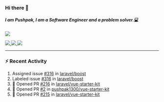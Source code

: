 ### Hi there 👋

##### I am Pushpak, I am a Software Engineer and a problem solver.💻

<a href='https://twitter.com/pushpak1300'><a href="https://pushpak1300.me/" target="_blank">
  <img src="https://img.shields.io/badge/website-%23E34F26.svg?&style=for-the-badge" />
</a> 
 
 <a href="https://twitter.com/pushpak1300" target="_blank">
  <img src="https://img.shields.io/badge/twitter-%231DA1F2.svg?&style=for-the-badge&logo=twitter&logoColor=white" />
</a> 

<a href="https://www.linkedin.com/in/pushpak-c-286b17b1/" target="_blank">
  <img src="https://img.shields.io/badge/linkedin-%230077B5.svg?&style=for-the-badge&logo=linkedin&logoColor=white" />
</a> 

<a href="https://dev.to/pushpak1300/" target="_blank">
  <img src="http://img.shields.io/badge/dev.to-gray?style=for-the-badge&logo=dev.to&?logoColor=white?logoWidth=100?label=" />
</a> 


</p>

---

### ⚡ Recent Activity

<!--START_SECTION:activity-->
1.  Assigned issue [#316](https://github.com/laravel/boost/issues/316) in [laravel/boost](https://github.com/laravel/boost)
2.  Labeled issue [#316](https://github.com/laravel/boost/issues/316) in [laravel/boost](https://github.com/laravel/boost)
3. 💪 Opened PR [#216](undefined) in [laravel/vue-starter-kit](https://github.com/laravel/vue-starter-kit)
4. 💪 Opened PR [#2](undefined) in [pushpak1300/vue-starter-kit](https://github.com/pushpak1300/vue-starter-kit)
5. 💪 Opened PR [#215](undefined) in [laravel/vue-starter-kit](https://github.com/laravel/vue-starter-kit)
<!--END_SECTION:activity-->
